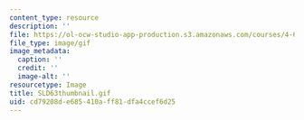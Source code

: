 ```yaml
---
content_type: resource
description: ''
file: https://ol-ocw-studio-app-production.s3.amazonaws.com/courses/4-614-religious-architecture-and-islamic-cultures-fall-2002/cd79208de685410aff81dfa4ccef6d25_SLD63thumbnail.gif
file_type: image/gif
image_metadata:
  caption: ''
  credit: ''
  image-alt: ''
resourcetype: Image
title: SLD63thumbnail.gif
uid: cd79208d-e685-410a-ff81-dfa4ccef6d25
---
```

